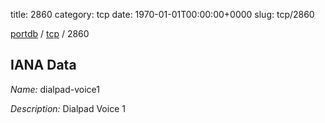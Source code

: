 title: 2860
category: tcp
date: 1970-01-01T00:00:00+0000
slug: tcp/2860

[portdb](/) / [tcp](/category/tcp.html) / 2860


## IANA Data

_Name:_ dialpad-voice1

_Description:_ Dialpad Voice 1

